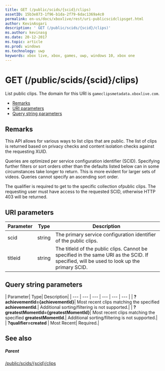 ```yaml
---
title: GET (/public/scids/{scid}/clips)
assetID: 15b3e873-1f96-b1da-2f79-6dac1369a4c0
permalink: en-us/docs/xboxlive/rest/uri-publicscidclipsget.html
author: KevinAsgari
description: ' GET (/public/scids/{scid}/clips)'
ms.author: kevinasg
ms.date: 20-12-2017
ms.topic: article
ms.prod: windows
ms.technology: uwp
keywords: xbox live, xbox, games, uwp, windows 10, xbox one
---
```



# GET (/public/scids/{scid}/clips)
List public clips. 
The domain for this URI is `gameclipsmetadata.xboxlive.com`.
 
  * [Remarks](#ID4EV)
  * [URI parameters](#ID4ECB)
  * [Query string parameters](#ID4ENB)
 
<a id="ID4EV"></a>

 
## Remarks
 
This API allows for various ways to list clips that are public. The list of clips is returned based on privacy checks and content isolation checks against the requesting XUID.
 
Queries are optimized per service configuration identifier (SCID). Specifying further filters or sort orders other than the defaults listed below can in some circumstances take longer to return. This is more evident for larger sets of videos. Queries cannot specify an ascending sort order.
 
The qualifier is required to get to the specific collection ofpublic clips. The requesting user must have access to the requested SCID, otherwise HTTP 403 will be returned.
  
<a id="ID4ECB"></a>

 
## URI parameters
 
| Parameter| Type| Description| 
| --- | --- | --- | 
| scid| string| The primary service configuration identifier of the public clips.| 
| titleid| string| The titleId of the public clips. Cannot be specified in the same URI as the SCID. If specified, will be used to look up the primary SCID.| 
  
<a id="ID4ENB"></a>

 
## Query string parameters
 
| Parameter| Type| Description| 
| --- | --- | --- | --- | --- | --- | 
| <b>?achievementId={achievementId}</b>| Most recent clips matching the specified <b>achievementId</b>.| Additional sorting/filtering is not supported.| 
| <b>?greatestMomentId={greatestMomentId}</b>| Most recent clips matching the specified <b>greatestMomentId</b>.| Additional sorting/filtering is not supported.| 
| <b>?qualifier=created </b>| Most Recent| Required.| 
  
<a id="ID4EDD"></a>

 
## See also
 
<a id="ID4EFD"></a>

 
##### Parent 

[/public/scids/{scid}/clips](uri-publicscidclips.md)

   